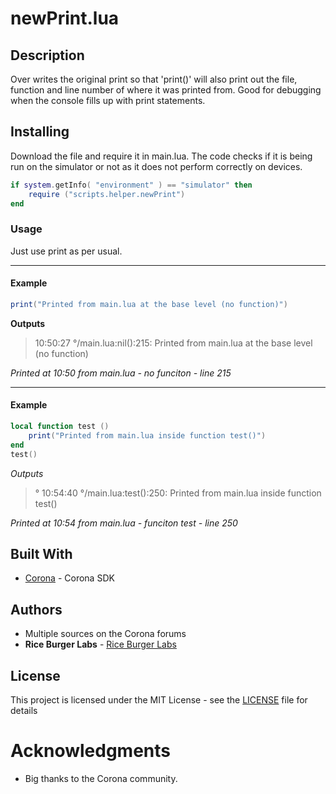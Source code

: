 # newPrint.lua
## Description

Over writes the original print so that 'print()' will also print out the file, function and line number of where it was printed from.  Good for debugging when the console fills up with print statements.

## Installing
Download the file and require it in main.lua.
The code checks if it is being run on the simulator or not as it does not perform correctly on devices.
```lua
if system.getInfo( "environment" ) == "simulator" then
    require ("scripts.helper.newPrint")
end 
```
### Usage
Just use print as per usual.

----------


#### Example
```lua
print("Printed from main.lua at the base level (no function)")
```
**Outputs**

> 10:50:27 °/main.lua:nil():215: Printed from main.lua at the base level (no function)

*Printed at 10:50 from main.lua - no funciton - line 215*


----------


#### Example
```lua
local function test ()
	print("Printed from main.lua inside function test()")
end
test()
```
*Outputs*
>° 10:54:40 °/main.lua:test():250: Printed from main.lua inside function test()

*Printed at 10:54 from main.lua - funciton test - line 250*

## Built With
* [Corona](https://coronalabs.com/) - Corona SDK

## Authors

* Multiple sources on the Corona forums
* **Rice Burger Labs** - [Rice Burger Labs](http://www.riceburgerlabs.com)

## License

This project is licensed under the MIT License - see the [LICENSE](../LICENSE.md) file for details

# Acknowledgments
* Big thanks to the Corona community.
<!--stackedit_data:
eyJoaXN0b3J5IjpbLTg3OTA3NjI1Nl19
-->